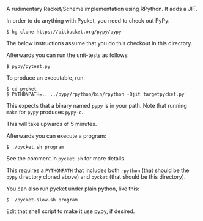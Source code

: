 A rudimentary Racket/Scheme implementation using RPython. It adds a JIT.

In order to do anything with Pycket, you need to check out PyPy:

    $ hg clone https://bitbucket.org/pypy/pypy

The below instructions assume that you do this checkout in this directory.

Afterwards you can run the unit-tests as follows:

    $ pypy/pytest.py

To produce an executable, run:

    $ cd pycket
    $ PYTHONPATH=.. ../pypy/rpython/bin/rpython -Ojit targetpycket.py

This expects that a binary named `pypy` is in your path. Note that
running `make` for `pypy` produces `pypy-c`.

This will take upwards of 5 minutes.

Afterwards you can execute a program:

    $ ./pycket.sh program

See the comment in `pycket.sh` for more details.

This requires a `PYTHONPATH` that includes both `rpython` (that should
be the `pypy` directory cloned above) and `pycket` (that should be
this directory).

You can also run pycket under plain python, like this:

    $ ./pycket-slow.sh program

Edit that shell script to make it use pypy, if desired.
